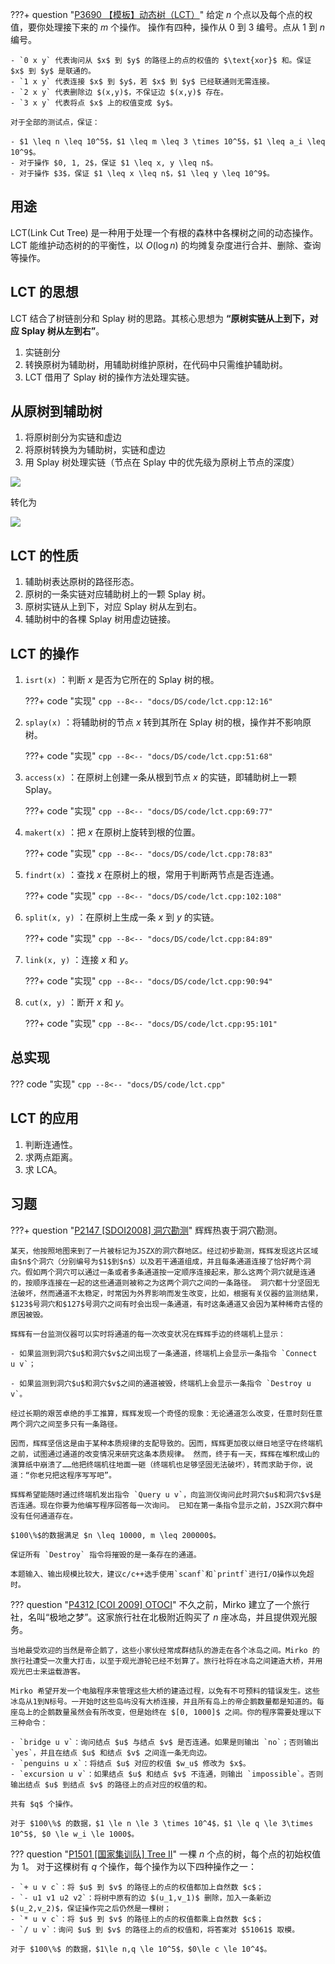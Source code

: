???+ question "[P3690 【模板】动态树（LCT）](https://www.luogu.com.cn/problem/P3690)"
    给定 $n$ 个点以及每个点的权值，要你处理接下来的 $m$ 个操作。
    操作有四种，操作从 $0$ 到 $3$ 编号。点从 $1$ 到 $n$ 编号。

    - `0 x y` 代表询问从 $x$ 到 $y$ 的路径上的点的权值的 $\text{xor}$ 和。保证 $x$ 到 $y$ 是联通的。
    - `1 x y` 代表连接 $x$ 到 $y$，若 $x$ 到 $y$ 已经联通则无需连接。
    - `2 x y` 代表删除边 $(x,y)$，不保证边 $(x,y)$ 存在。
    - `3 x y` 代表将点 $x$ 上的权值变成 $y$。

    对于全部的测试点，保证：

    - $1 \leq n \leq 10^5$，$1 \leq m \leq 3 \times 10^5$，$1 \leq a_i \leq 10^9$。
    - 对于操作 $0, 1, 2$，保证 $1 \leq x, y \leq n$。
    - 对于操作 $3$，保证 $1 \leq x \leq n$，$1 \leq y \leq 10^9$。

## 用途

LCT(Link Cut Tree) 是一种用于处理一个有根的森林中各棵树之间的动态操作。LCT 能维护动态树的的平衡性，以 $O(\log n)$ 的均摊复杂度进行合并、删除、查询等操作。

## LCT 的思想

LCT 结合了树链剖分和 Splay 树的思路。其核心思想为 **“原树实链从上到下，对应 Splay 树从左到右”**。

1. 实链剖分
2. 转换原树为辅助树，用辅助树维护原树，在代码中只需维护辅助树。
3. LCT 借用了 Splay 树的操作方法处理实链。

## 从原树到辅助树

1. 将原树剖分为实链和虚边
2. 将原树转换为为辅助树，实链和虚边
3. 用 Splay 树处理实链（节点在 Splay 中的优先级为原树上节点的深度）

![](./images/lct-access-1.svg)

转化为

![](./images/lct-access-2.svg)

## LCT 的性质

1. 辅助树表达原树的路径形态。
2. 原树的一条实链对应辅助树上的一颗 Splay 树。
3. 原树实链从上到下，对应 Splay 树从左到右。
4. 辅助树中的各棵 Splay 树用虚边链接。

## LCT 的操作

1. `isrt(x)` ：判断 $x$ 是否为它所在的 Splay 树的根。

    ???+ code "实现"
        ```cpp
        --8<-- "docs/DS/code/lct.cpp:12:16"
        ```

2. `splay(x)` ：将辅助树的节点 $x$ 转到其所在 Splay 树的根，操作并不影响原树。

    ???+ code "实现"
        ```cpp
        --8<-- "docs/DS/code/lct.cpp:51:68"
        ```

3. `access(x)` ：在原树上创建一条从根到节点 $x$ 的实链，即辅助树上一颗 Splay。

    ???+ code "实现"
        ```cpp
        --8<-- "docs/DS/code/lct.cpp:69:77"
        ```

4. `makert(x)` ：把 $x$ 在原树上旋转到根的位置。

    ???+ code "实现"
        ```cpp
        --8<-- "docs/DS/code/lct.cpp:78:83"
        ```

5. `findrt(x)` ：查找 $x$ 在原树上的根，常用于判断两节点是否连通。

    ???+ code "实现"
        ```cpp
        --8<-- "docs/DS/code/lct.cpp:102:108"
        ```

6. `split(x, y)` ：在原树上生成一条 $x$ 到 $y$ 的实链。

    ???+ code "实现"
        ```cpp
        --8<-- "docs/DS/code/lct.cpp:84:89"
        ```

7. `link(x, y)` ：连接 $x$ 和 $y$。

    ???+ code "实现"
        ```cpp
        --8<-- "docs/DS/code/lct.cpp:90:94"
        ```

8. `cut(x, y)` ：断开 $x$ 和 $y$。

    ???+ code "实现"
        ```cpp
        --8<-- "docs/DS/code/lct.cpp:95:101"
        ```

## 总实现

??? code "实现"
    ```cpp
    --8<-- "docs/DS/code/lct.cpp"
    ```

## LCT 的应用

1. 判断连通性。
2. 求两点距离。
3. 求 LCA。

## 习题

???+ question "[P2147 [SDOI2008] 洞穴勘测](https://www.luogu.com.cn/problem/P2147)"
    辉辉热衷于洞穴勘测。

    某天，他按照地图来到了一片被标记为JSZX的洞穴群地区。经过初步勘测，辉辉发现这片区域由$n$个洞穴（分别编号为$1$到$n$）以及若干通道组成，并且每条通道连接了恰好两个洞穴。假如两个洞穴可以通过一条或者多条通道按一定顺序连接起来，那么这两个洞穴就是连通的，按顺序连接在一起的这些通道则被称之为这两个洞穴之间的一条路径。 洞穴都十分坚固无法破坏，然而通道不太稳定，时常因为外界影响而发生改变，比如，根据有关仪器的监测结果，$123$号洞穴和$127$号洞穴之间有时会出现一条通道，有时这条通道又会因为某种稀奇古怪的原因被毁。

    辉辉有一台监测仪器可以实时将通道的每一次改变状况在辉辉手边的终端机上显示：

    - 如果监测到洞穴$u$和洞穴$v$之间出现了一条通道，终端机上会显示一条指令 `Connect u v`；

    - 如果监测到洞穴$u$和洞穴$v$之间的通道被毁，终端机上会显示一条指令 `Destroy u v`。

    经过长期的艰苦卓绝的手工推算，辉辉发现一个奇怪的现象：无论通道怎么改变，任意时刻任意两个洞穴之间至多只有一条路径。

    因而，辉辉坚信这是由于某种本质规律的支配导致的。因而，辉辉更加夜以继日地坚守在终端机之前，试图通过通道的改变情况来研究这条本质规律。 然而，终于有一天，辉辉在堆积成山的演算纸中崩溃了……他把终端机往地面一砸（终端机也足够坚固无法破坏），转而求助于你，说道：“你老兄把这程序写写吧”。

    辉辉希望能随时通过终端机发出指令 `Query u v`，向监测仪询问此时洞穴$u$和洞穴$v$是否连通。现在你要为他编写程序回答每一次询问。 已知在第一条指令显示之前，JSZX洞穴群中没有任何通道存在。

    $100\%$的数据满足 $n \leq 10000, m \leq 200000$。

    保证所有 `Destroy` 指令将摧毁的是一条存在的通道。

    本题输入、输出规模比较大，建议c/c++选手使用`scanf`和`printf`进行I/O操作以免超时。

??? question "[P4312 [COI 2009] OTOCI](https://www.luogu.com.cn/problem/P4312)"
    不久之前，Mirko 建立了一个旅行社，名叫“极地之梦”。这家旅行社在北极附近购买了 $n$ 座冰岛，并且提供观光服务。

    当地最受欢迎的当然是帝企鹅了，这些小家伙经常成群结队的游走在各个冰岛之间。Mirko 的旅行社遭受一次重大打击，以至于观光游轮已经不划算了。旅行社将在冰岛之间建造大桥，并用观光巴士来运载游客。

    Mirko 希望开发一个电脑程序来管理这些大桥的建造过程，以免有不可预料的错误发生。这些冰岛从1到N标号。一开始时这些岛屿没有大桥连接，并且所有岛上的帝企鹅数量都是知道的。每座岛上的企鹅数量虽然会有所改变，但是始终在 $[0, 1000]$ 之间。你的程序需要处理以下三种命令：

    - `bridge u v`：询问结点 $u$ 与结点 $v$ 是否连通。如果是则输出 `no`；否则输出 `yes`，并且在结点 $u$ 和结点 $v$ 之间连一条无向边。
    - `penguins u x`：将结点 $u$ 对应的权值 $w_u$ 修改为 $x$。
    - `excursion u v`：如果结点 $u$ 和结点 $v$ 不连通，则输出 `impossible`。否则输出结点 $u$ 到结点 $v$ 的路径上的点对应的权值的和。

    共有 $q$ 个操作。

    对于 $100\%$ 的数据，$1 \le n \le 3 \times 10^4$，$1 \le q \le 3\times 10^5$, $0 \le w_i \le 1000$。


??? question "[P1501 [国家集训队] Tree II](https://www.luogu.com.cn/problem/P1501)"
    一棵 $n$ 个点的树，每个点的初始权值为 $1$。
    对于这棵树有 $q$ 个操作，每个操作为以下四种操作之一：

    - `+ u v c`：将 $u$ 到 $v$ 的路径上的点的权值都加上自然数 $c$；
    - `- u1 v1 u2 v2`：将树中原有的边 $(u_1,v_1)$ 删除，加入一条新边 $(u_2,v_2)$，保证操作完之后仍然是一棵树；
    - `* u v c`：将 $u$ 到 $v$ 的路径上的点的权值都乘上自然数 $c$；
    - `/ u v`：询问 $u$ 到 $v$ 的路径上的点的权值和，将答案对 $51061$ 取模。

    对于 $100\%$ 的数据，$1\le n,q \le 10^5$，$0\le c \le 10^4$。
